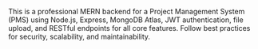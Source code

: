 <!-- Use this file to provide workspace-specific custom instructions to Copilot. For more details, visit https://code.visualstudio.com/docs/copilot/copilot-customization#_use-a-githubcopilotinstructionsmd-file -->

This is a professional MERN backend for a Project Management System (PMS) using Node.js, Express, MongoDB Atlas, JWT authentication, file upload, and RESTful endpoints for all core features. Follow best practices for security, scalability, and maintainability.
